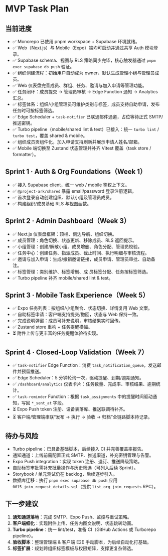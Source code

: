 ﻿# MVP Task Plan

## 当前进度

- ✅ Monorepo 已使用 pnpm workspace + Supabase 环境就绪。
- ✅ Web（Next.js）与 Mobile（Expo）端均可启动并通过共享 Auth 模块登录。
- ✅ Supabase schema、视图与 RLS 策略同步完毕，核心触发器通过 `pnpm exec supabase db push` 验证。
- ✅ 组织创建流程：初始用户自动成为 owner，默认生成管理小组与管理员成员。
- ✅ Web 仪表盘完善成员、群组、任务、邀请与加入申请等管理功能。
- ✅ 任务闭环：成员提交 → 管理员审核 → Edge Function 通知 → Analytics 汇总。
- ✅ 标签体系：组织/小组管理员可维护类别与标签，成员支持自助申请，发布任务时可按标签筛选。
- ✅ Edge Scheduler + `task-notifier` 已联通邮件通道，占位等待正式 SMTP/推送密钥。
- ✅ Turbo pipeline（mobile/shared lint & test）已接入：统一 `turbo lint` / `turbo test`，覆盖 shared & mobile。
- ✅ 组织成员页组件化，加入申请支持刷新并展示申请人姓名/邮箱。
- ✅ Mobile 端切换至 Zustand 状态管理并补齐 Vitest 覆盖（task store / formatter）。

## Sprint 1 · Auth & Org Foundations（Week 1）

- ✅ 接入 Supabase client，统一 web / mobile 鉴权上下文。
- ✅ `@project-ark/shared` 暴露 email/password 登录注册逻辑。
- ✅ 首次登录自动创建组织、默认小组及管理员成员。
- ✅ 构建组织/成员基础 RLS 与视图函数。

## Sprint 2 · Admin Dashboard（Week 3）

- ✅ Next.js 仪表盘框架：顶栏、侧边导航、组织切换。
- ✅ 成员管理：角色切换、状态更新、移除成员、RLS 返回提示。
- ✅ 小组管理：创建/解散小组、成员增删、角色分配、管理员校验。
- ✅ 任务中心：创建任务、指派成员、截止时间、执行明细与审核流程。
- ✅ 邀请与加入申请：生成/撤销邀请链接，成员申请、管理员审批、自助备注。
- ✅ 标签管理：类别维护、标签增删、成 员标签分配、任务按标签筛选。
- ✅ Turbo pipeline 补齐 mobile/shared lint & test。

## Sprint 3 · Mobile Task Experience（Week 5）

- ✅ Expo 任务列表：按组织/小组聚合、状态切换、详情复用 Web 文案。
- ✅ 自助标签申请：客户端支持提交/撤回，状态与 Web 保持一致。
- ✅ 完成说明弹窗：成员可补充说明，审核结果实时回传。
- ✅ Zustand store 重构 + 任务提醒横幅。
- ⏳ 附件上传与更丰富的任务提醒体验待实现。

## Sprint 4 · Closed-Loop Validation（Week 7）

- ✅ `task-notifier` Edge Function：消费 `task_notification_queue`，发送邮件并预留推送。
- ✅ Edge Scheduler：5 分钟轮询一次，驱动提醒、到期/逾期通知。
- ✅ `/dashboard/analytics` 仪表卡片：任务数量、完成率、审核结果、逾期统计。
- ✅ `task-reminder` Function：根据 `task_assignments` 中的提醒时间驱动通知，写回 `*_sent_at` 字段。
- ⏳ Expo Push token 注册、设备表落库、推送联调待补齐。
- ⏳ 客户端/管理端串联“发布 → 执行 → 验收 → 归档”全链路脚本待记录。

## 待办与风险

- Turbo pipeline：已具备基础脚本，后续接入 CI 并完善覆盖率报告。
- 通知通道：上线前需配置正式 SMTP、推送渠道，补充密钥管理与告警。
- Expo Push integration：实现 token 注册、退订、推送降级策略。
- 自助标签审批需补充批量操作与历史筛选（可列入后续 Sprint）。
- Storybook / 单元测试仍在 backlog，后续逐步引入。
- 数据库迁移：执行 `pnpm exec supabase db push` 应用 `0015_join_request_details.sql`（提供 `list_org_join_requests` RPC）。

## 下一步建议

1. **通知通道落地**：完成 SMTP、Expo Push、监控与重试策略。
2. **客户端细化**：实现附件上传、任务内图文说明、状态跳转动画。
3. **Turbo pipeline**：统一 lint/test，准备 CI（GitHub Actions 或 Turborepo pipeline）。
4. **验收脚本**：整理管理端 & 客户端 E2E 手动脚本，为后续自动化打基础。
5. **标签扩展**：规划跨组织标签模板与权限矩阵，支撑更复杂筛选。
